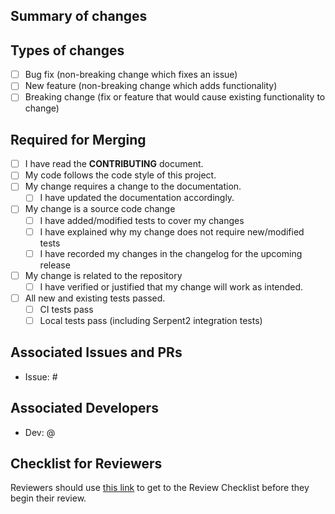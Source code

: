 ## Summary of changes
<!--- In one or more sentences, describe the PR you are submitting -->



## Types of changes
<!--- What types of changes does your code introduce? Put an `x` in all the boxes that apply: -->

- [ ] Bug fix (non-breaking change which fixes an issue)
- [ ] New feature (non-breaking change which adds functionality)
- [ ] Breaking change (fix or feature that would cause existing functionality to change)

## Required for Merging
- [ ] I have read the **CONTRIBUTING** document.
- [ ] My code follows the code style of this project.
- [ ] My change requires a change to the documentation.
  - [ ] I have updated the documentation accordingly.
- [ ] My change is a source code change
  - [ ] I have added/modified tests to cover my changes
  - [ ] I have explained why my change does not require new/modified tests
  - [ ] I have recorded my changes in the changelog for the upcoming release 
- [ ] My change is related to the repository
  - [ ] I have verified or justified that my change will work as intended.
- [ ] All new and existing tests passed.
  - [ ] CI tests pass
  - [ ] Local tests pass (including Serpent2 integration tests)

## Associated Issues and PRs
<!--- Please note any issues or pull requests associated with this pull request -->

- Issue: #


## Associated Developers
<!--- Please mention any developers who should be alerted of this PR -->

- Dev: @


## Checklist for Reviewers

Reviewers should use [this link](https://arfc.github.io/manual/guides/pull_requests) to get to the 
Review Checklist before they begin their review.
